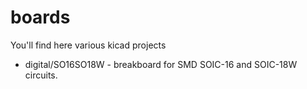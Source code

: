 # boards

You'll find here various kicad projects

* digital/SO16SO18W - breakboard for SMD SOIC-16 and SOIC-18W circuits.

 
